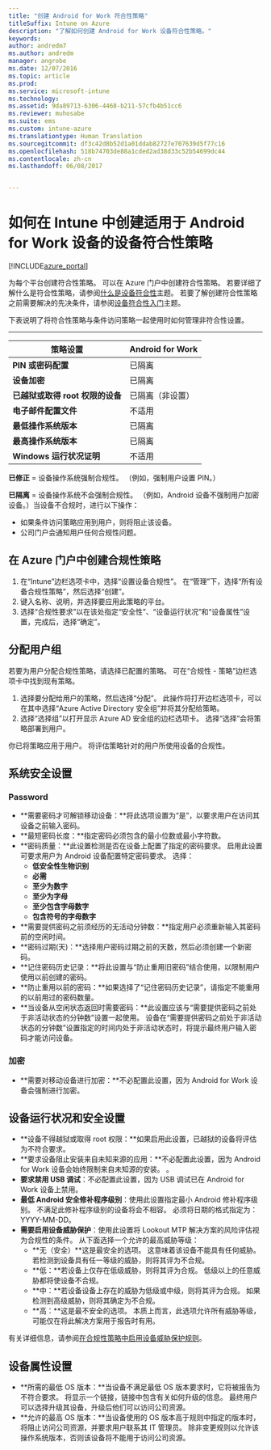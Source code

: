 ```yaml
---
title: "创建 Android for Work 符合性策略"
titleSuffix: Intune on Azure
description: "了解如何创建 Android for Work 设备符合性策略。"
keywords: 
author: andredm7
ms.author: andredm
manager: angrobe
ms.date: 12/07/2016
ms.topic: article
ms.prod: 
ms.service: microsoft-intune
ms.technology: 
ms.assetid: 9da89713-6306-4468-b211-57cfb4b51cc6
ms.reviewer: muhosabe
ms.suite: ems
ms.custom: intune-azure
ms.translationtype: Human Translation
ms.sourcegitcommit: df3c42d8b52d1a01ddab82727e707639d5f77c16
ms.openlocfilehash: 518b74703de88a1cded2ad38d33c52b54699dc44
ms.contentlocale: zh-cn
ms.lasthandoff: 06/08/2017


---
```


# <a name="how-to-create-a-device-compliance-policy-for-android-for-work-devices-in-intune"></a>如何在 Intune 中创建适用于 Android for Work 设备的设备符合性策略


[!INCLUDE[azure_portal](./includes/azure_portal.md)]

为每个平台创建符合性策略。  可以在 Azure 门户中创建符合性策略。 若要详细了解什么是符合性策略，请参阅[什么是设备符合性](device-compliance.md)主题。 若要了解创建符合性策略之前需要解决的先决条件，请参阅[设备符合性入门](device-compliance-get-started.md)主题。

下表说明了将符合性策略与条件访问策略一起使用时如何管理非符合性设置。

--------------------------

|**策略设置**| **Android for Work** |
| --- | --- |
| **PIN 或密码配置** |  已隔离 |
| **设备加密** |  已隔离 |
| **已越狱或取得 root 权限的设备** | 已隔离（非设置） |
| **电子邮件配置文件** | 不适用 |
| **最低操作系统版本** | 已隔离 |
| **最高操作系统版本** | 已隔离 |
| **Windows 运行状况证明** |不适用 |

**已修正** = 设备操作系统强制合规性。 （例如，强制用户设置 PIN。）

**已隔离** = 设备操作系统不会强制合规性。 （例如，Android 设备不强制用户加密设备。）当设备不合规时，进行以下操作：

- 如果条件访问策略应用到用户，则将阻止该设备。
- 公司门户会通知用户任何合规性问题。

## <a name="create-a-compliance-policy-in-the-azure-portal"></a>在 Azure 门户中创建合规性策略

1. 在“Intune”边栏选项卡中，选择“设置设备合规性”。 在“管理”下，选择“所有设备合规性策略”，然后选择“创建”。
2. 键入名称、说明，并选择要应用此策略的平台。
3. 选择“合规性要求”以在该处指定“安全性”、“设备运行状况”和“设备属性”设置，完成后，选择“确定”。

<!--- 4. Choose **Actions for noncompliance** to say what actions should happen when a device is determined as noncompliant with this policy.
5. In the **Actions for noncompliance** blade, choose **Add** to create a new action.  The action parameters blade allows you to specify the action, email recipients that should receive the notification in addition to the user of the device, and the content of the notification that you want to send.
6. The message template option allows you to create several custom emails depending on when the action is set to take. For example, you can create a message for notifications that are sent for the first time and a different message for final warning before access is blocked. The custom messages that you create can be used for all your device compliance policy.
7. Specify the **Grace period** which determines when that action to take place.  For example, you may want to send a notification as soon as the device is evaluated as noncompliant, but allow some time before enforcing the conditional access policy to block access to company resources like SharePoint online.
8. Choose **Add** to finish creating the action.
9. You can create multiple actions and the sequence in which they should occur. Choose **Ok** when you are finished creating all the actions.--->

## <a name="assign-user-groups"></a>分配用户组

若要为用户分配合规性策略，请选择已配置的策略。 可在“合规性 - 策略”边栏选项卡中找到现有策略。

1. 选择要分配给用户的策略，然后选择“分配”。 此操作将打开边栏选项卡，可以在其中选择“Azure Active Directory 安全组”并将其分配给策略。
2. 选择“选择组”以打开显示 Azure AD 安全组的边栏选项卡。  选择“选择”会将策略部署到用户。

你已将策略应用于用户。  将评估策略针对的用户所使用设备的合规性。

<!--- ##  Compliance policy settings--->

## <a name="system-security-settings"></a>系统安全设置

### <a name="password"></a>Password

- **需要密码才可解锁移动设备：**将此选项设置为“是”，以要求用户在访问其设备之前输入密码。
- **最短密码长度：**指定密码必须包含的最小位数或最小字符数。
- **密码质量：**此设置检测是否在设备上配置了指定的密码要求。 启用此设置可要求用户为 Android 设备配置特定密码要求。 选择：
  - **低安全性生物识别**
  - **必需**
  - **至少为数字**
  - **至少为字母**
  - **至少包含字母数字**
  - **包含符号的字母数字**
- **需要提供密码之前须经历的无活动分钟数：**指定用户必须重新输入其密码前的空闲时间。
- **密码过期(天)：**选择用户密码过期之前的天数，然后必须创建一个新密码。
- **记住密码历史记录：**将此设置与“防止重用旧密码”结合使用，以限制用户使用以前创建的密码。
- **防止重用以前的密码：**如果选择了“记住密码历史记录”，请指定不能重用的以前用过的密码数量。
- **当设备从空闲状态返回时需要密码：**此设置应该与“需要提供密码之前处于非活动状态的分钟数”设置一起使用。 设备在“需要提供密码之前处于非活动状态的分钟数”设置指定的时间内处于非活动状态时，将提示最终用户输入密码才能访问设备。


### <a name="encryption"></a>加密

- **需要对移动设备进行加密：**不必配置此设置，因为 Android for Work 设备会强制进行加密。


## <a name="device-health-and-security-settings"></a>设备运行状况和安全设置

- **设备不得越狱或取得 root 权限：**如果启用此设置，已越狱的设备将评估为不符合要求。
- **要求设备阻止安装来自未知来源的应用：**不必配置此设置，因为 Android for Work 设备会始终限制来自未知源的安装。 。
- **要求禁用 USB 调试**：不必配置此设置，因为 USB 调试已在 Android for Work 设备上禁用。
- **最低 Android 安全修补程序级别**：使用此设置指定最小 Android 修补程序级别。 不满足此修补程序级别的设备将会不相容。 必须将日期的格式指定为：YYYY-MM-DD。
- **需要启用设备威胁保护**：使用此设置将 Lookout MTP 解决方案的风险评估视为合规性的条件。 从下面选择一个允许的最高威胁等级：
  - **无（安全）**这是最安全的选项。 这意味着该设备不能具有任何威胁。 若检测到设备具有任一等级的威胁，则将其评为不合规。
  - **低：**若设备上仅存在低级威胁，则将其评为合规。 低级以上的任意威胁都将使设备不合规。
  - **中：**若设备设备上存在的威胁为低级或中级，则将其评为合规。 如果检测到高级威胁，则将其确定为不合规。
  - **高：**这是最不安全的选项。 本质上而言，此选项允许所有威胁等级，可能仅在将此解决方案用于报告时有用。

有关详细信息，请参阅[在合规性策略中启用设备威胁保护规则](https://docs.microsoft.com/intune-classic/deploy-use/enable-device-threat-protection-rule-in-compliance-policy)。

## <a name="device-property-settings"></a>设备属性设置

- **所需的最低 OS 版本：**当设备不满足最低 OS 版本要求时，它将被报告为不符合要求。 将显示一个链接，链接中包含有关如何升级的信息。 最终用户可以选择升级其设备，升级后他们可以访问公司资源。
- **允许的最高 OS 版本：**当设备使用的 OS 版本高于规则中指定的版本时，将阻止访问公司资源，并要求用户联系其 IT 管理员。 除非变更规则以允许该操作系统版本，否则该设备将不能用于访问公司资源。

<!--- ## Next steps

[How to monitor device compliance](device-compliance-monitor.md)--->


